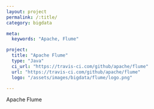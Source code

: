 ```yaml
---
layout: project
permalink: /:title/
category: bigdata

meta:
  keywords: "Apache, Flume"

project:
  title: "Apache Flume"
  type: "Java"
  ci_url: "https://travis-ci.com/github/apache/flume"
  url: "https://travis-ci.com/github/apache/flume"
  logo: "/assets/images/bigdata/flume/logo.png"

---
```

<p>Apache Flume</p>
